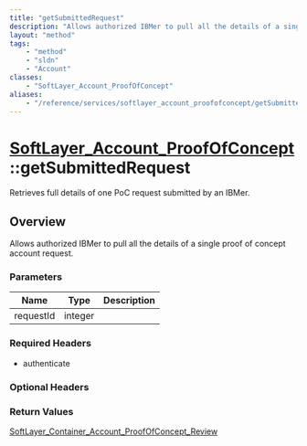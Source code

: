 ```yaml
---
title: "getSubmittedRequest"
description: "Allows authorized IBMer to pull all the details of a single proof of concept account request."
layout: "method"
tags:
    - "method"
    - "sldn"
    - "Account"
classes:
    - "SoftLayer_Account_ProofOfConcept"
aliases:
    - "/reference/services/softlayer_account_proofofconcept/getSubmittedRequest"
---
```

# [SoftLayer_Account_ProofOfConcept](/reference/services/SoftLayer_Account_ProofOfConcept)::getSubmittedRequest

Retrieves full details of one PoC request submitted by an IBMer.


## Overview 
Allows authorized IBMer to pull all the details of a single proof of concept account request. 

### Parameters 
|Name | Type | Description |
| --- | --- | --- |
|requestId| integer| |


### Required Headers
* authenticate

### Optional Headers

### Return Values
<a href='/reference/datatypes/SoftLayer_Container_Account_ProofOfConcept_Review'>SoftLayer_Container_Account_ProofOfConcept_Review </a>

